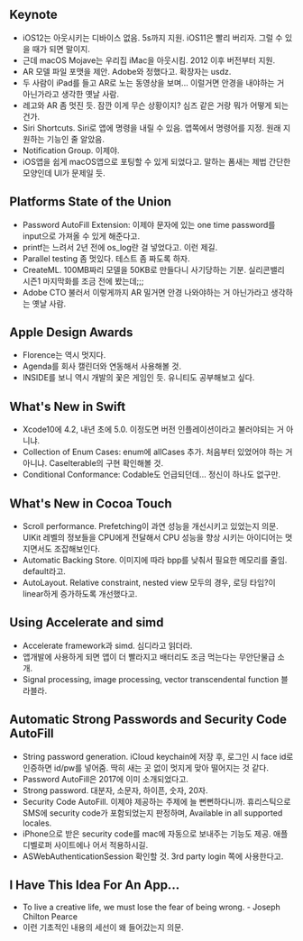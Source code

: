 ## Keynote
- iOS12는 아웃시키는 디바이스 없음. 5s까지 지원. iOS11은 빨리 버리자. 그럴 수 있을 때가 되면 말이지.
- 근데 macOS Mojave는 우리집 iMac을 아웃시킴. 2012 이후 버전부터 지원.
- AR 모델 파일 포맷을 제안. Adobe와 정했다고. 확장자는 usdz.
- 두 사람이 iPad를 들고 AR로 노는 동영상을 보며... 이럴거면 안경을 내야하는 거 아닌가라고 생각한 옛날 사람.
- 레고와 AR 좀 멋진 듯. 잠깐 이게 무슨 상황이지? 심즈 같은 거랑 뭐가 어떻게 되는 건가.
- Siri Shortcuts. Siri로 앱에 명령을 내릴 수 있음. 앱쪽에서 명령어를 지정. 원래 지원하는 기능인 줄 알았음.
- Notification Group. 이제야.
- iOS앱을 쉽게 macOS앱으로 포팅할 수 있게 되었다고. 말하는 폼새는 제법 간단한 모양인데 UI가 문제일 듯.

## Platforms State of the Union
- Password AutoFill Extension: 이제야 문자에 있는 one time password를 input으로 가져올 수 있게 해준다고.
- printf는 느려서 2년 전에 os_log란 걸 넣었다고. 이런 제길.
- Parallel testing 좀 멋있다. 테스트 좀 짜도록 하자.
- CreateML. 100MB짜리 모델을 50KB로 만들다니 사기당하는 기분. 실리콘밸리 시즌1 마지막화를 조금 전에 봤는데;;;
- Adobe CTO 불러서 이렇게까지 AR 밀거면 안경 나와야하는 거 아닌가라고 생각하는 옛날 사람.

## Apple Design Awards
- Florence는 역시 멋지다.
- Agenda를 회사 캘린더와 연동해서 사용해볼 것.
- INSIDE를 보니 역시 개발의 꽃은 게임인 듯. 유니티도 공부해보고 싶다.

## What's New in Swift
- Xcode10에 4.2, 내년 초에 5.0. 이정도면 버전 인플레이션이라고 불러야되는 거 아니냐.
- Collection of Enum Cases: enum에 allCases 추가. 처음부터 있었어야 하는 거 아니냐. CaseIterable의 구현 확인해볼 것.
- Conditional Conformance: Codable도 언급되던데... 정신이 하나도 없구만.

## What's New in Cocoa Touch
- Scroll performance. Prefetching이 과연 성능을 개선시키고 있었는지 의문. UIKit 레벨의 정보들을 CPU에게 전달해서 CPU 성능을 향상 시키는 아이디어는 멋지면서도 조잡해보인다.
- Automatic Backing Store. 이미지에 따라 bpp를 낮춰서 필요한 메모리를 줄임. default라고.
- AutoLayout. Relative constraint, nested view 모두의 경우, 로딩 타임?이 linear하게 증가하도록 개선했다고.

## Using Accelerate and simd
- Accelerate framework과 simd. 심디라고 읽더라.
- 앱개발에 사용하게 되면 앱이 더 빨라지고 배터리도 조금 먹는다는 무안단물급 소개.
- Signal processing, image processing, vector transcendental function 블라블라.

## Automatic Strong Passwords and Security Code AutoFill
- String password generation. iCloud keychain에 저장 후, 로그인 시 face id로 인증하면 id/pw를 넣어줌. 딱히 새는 곳 없이 멋지게 맞아 떨어지는 것 같다.
- Password AutoFill은 2017에 이미 소개되었다고.
- Strong password. 대분자, 소문자, 하이픈, 숫자, 20자.
- Security Code AutoFill. 이제야 제공하는 주제에 늘 뻔뻔하다니까. 휴리스틱으로 SMS에 security code가 포함되었는지 판정하며, Available in all supported locales.
- iPhone으로 받은 security code를 mac에 자동으로 보내주는 기능도 제공. 애플 디벨로퍼 사이트에나 어서 적용하시길.
- ASWebAuthenticationSession 확인할 것. 3rd party login 쪽에 사용한다고.

## I Have This Idea For An App...
- To live a creative life, we must lose the fear of being wrong. - Joseph Chilton Pearce
- 이런 기초적인 내용의 세선이 왜 들어갔는지 의문.
 



